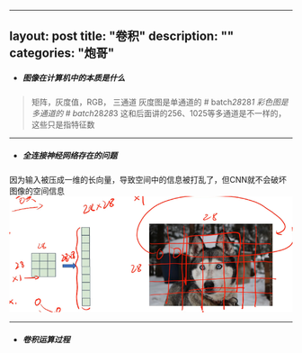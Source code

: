 ---
layout: post
title: "卷积"
description: ""
categories: "炮哥"
--------------------------------------------------------
- ##### 图像在计算机中的本质是什么
>矩阵，灰度值，RGB，  三通道
>灰度图是单通道的    # batch*28*28*1
>彩色图是多通道的    # batch*28*28*3
>这和后面讲的256、1025等多通道是不一样的，这些只是指特征数
------------------------------------------------------------
- ##### 全连接神经网络存在的问题
因为输入被压成一维的长向量，导致空间中的信息被打乱了，但CNN就不会破坏图像的空间信息  ![alt text](/images/posts/炮哥/image-1.png)

---------------------------------------------------------------

- ##### 卷积运算过程
  